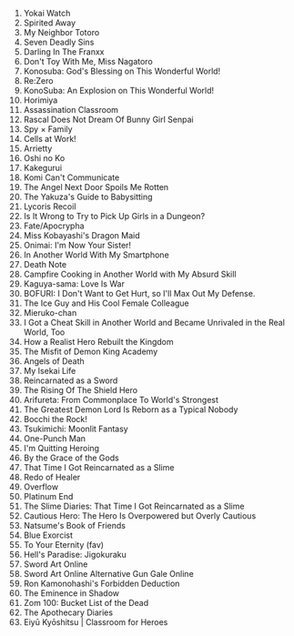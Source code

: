 1. Yokai Watch
2. Spirited Away
3. My Neighbor Totoro
4. Seven Deadly Sins
5. Darling In The Franxx
6. Don't Toy With Me, Miss Nagatoro
7. Konosuba: God's Blessing on This Wonderful World!
8. Re:Zero
9. KonoSuba: An Explosion on This Wonderful World!
10. Horimiya
11. Assassination Classroom
12. Rascal Does Not Dream Of Bunny Girl Senpai
13. Spy × Family
14. Cells at Work!
15. Arrietty
16. Oshi no Ko
17. Kakegurui
18. Komi Can't Communicate
19. The Angel Next Door Spoils Me Rotten
20. The Yakuza's Guide to Babysitting
21. Lycoris Recoil
22. Is It Wrong to Try to Pick Up Girls in a Dungeon?
23. Fate/Apocrypha
24. Miss Kobayashi's Dragon Maid
25. Onimai: I'm Now Your Sister!
26. In Another World With My Smartphone
27. Death Note
28. Campfire Cooking in Another World with My Absurd Skill
29. Kaguya-sama: Love Is War
30. BOFURI: I Don't Want to Get Hurt, so I'll Max Out My Defense.
31. The Ice Guy and His Cool Female Colleague
32. Mieruko-chan
33. I Got a Cheat Skill in Another World and Became Unrivaled in the Real World, Too
34. How a Realist Hero Rebuilt the Kingdom
35. The Misfit of Demon King Academy
36. Angels of Death
37. My Isekai Life
38. Reincarnated as a Sword
39. The Rising Of The Shield Hero
40. Arifureta: From Commonplace To World's Strongest
41. The Greatest Demon Lord Is Reborn as a Typical Nobody
42. Bocchi the Rock!
43. Tsukimichi: Moonlit Fantasy
44. One-Punch Man
45. I'm Quitting Heroing
46. By the Grace of the Gods
47. That Time I Got Reincarnated as a Slime
48. Redo of Healer
49. Overflow
50. Platinum End
51. The Slime Diaries: That Time I Got Reincarnated as a Slime
52. Cautious Hero: The Hero Is Overpowered but Overly Cautious
53. Natsume's Book of Friends
54. Blue Exorcist
55. To Your Eternity (fav)
56. Hell's Paradise: Jigokuraku
57. Sword Art Online
58. Sword Art Online Alternative Gun Gale Online
59. Ron Kamonohashi's Forbidden Deduction
60. The Eminence in Shadow
61. Zom 100: Bucket List of the Dead
62. The Apothecary Diaries
63. Eiyū Kyōshitsu | Classroom for Heroes
